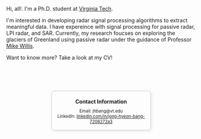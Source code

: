 
Hi, all!. I'm a Ph.D. student at [Virginia Tech](https://www.vt.edu/).

I'm interested in developing radar signal processing algorithms to extract meaningful data. I have expereince with signal processing for passive radar, LPI radar, and SAR. Currently, my research foucses on exploring the glaciers of Greenland using passive radar under the guidance of Professor [Mike Willis](https://scholar.google.com/citations?hl=en&user=EsBarIgAAAAJ&view_op=list_works&sortby=pubdate).

Want to know more? Take a look at my CV!

<div style="
  border: 1px solid #ccc;
  padding: 5px;
  width: 50%;
  margin: 80px auto 0 auto;
  text-align: center;
  border-radius: 8px;
  box-shadow: 2px 2px 8px rgba(0,0,0,0.1);
">

  <p style="font-size: 1.0em; font-weight: bold; margin-bottom: 10px;">
  Contact Information
  </p>
  <p style="font-size: 0.8em;margin: 0">
  Email: jhbang@vt.edu
  </p>
  <p style="font-size: 0.8em;margin: 0;margin-bottom: 10px;">
  LinkedIn: <a href="https://www.linkedin.com/in/jong-hyeon-bang-7208272a3/" target="_blank">linkedin.com/in/jong-hyeon-bang-7208272a3</a></p>

  <!-- <!-- <p>GitHub: <a href="https://github.com/yourusername" target="_blank">github.com/yourusername</a></p> -->
  

</div>